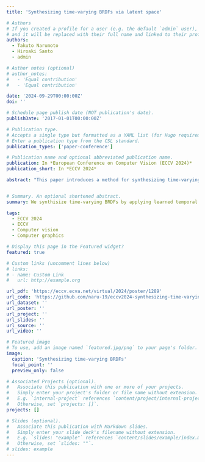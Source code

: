 ```yaml
---
title: 'Synthesizing time-varying BRDFs via latent space'

# Authors
# If you created a profile for a user (e.g. the default `admin` user), write the username (folder name) here
# and it will be replaced with their full name and linked to their profile.
authors:
  - Takuto Narumoto
  - Hiroaki Santo
  - admin

# Author notes (optional)
# author_notes:
#   - 'Equal contribution'
#   - 'Equal contribution'

date: '2024-09-29T00:00:00Z'
doi: ''

# Schedule page publish date (NOT publication's date).
publishDate: '2017-01-01T00:00:00Z'

# Publication type.
# Accepts a single type but formatted as a YAML list (for Hugo requirements).
# Enter a publication type from the CSL standard.
publication_types: ['paper-conference']

# Publication name and optional abbreviated publication name.
publication: In *European Conference on Computer Vision (ECCV 2024)*
publication_short: In *ECCV 2024*

abstract: "This paper introduces a method for synthesizing time-varying bidirectional reflectance distribution functions (BRDFs) by applying learned temporal changes to static BRDFs. Achieving realistic and natural changes in material appearance over time is crucial in computer graphics and virtual reality. Existing methods employ a parametric BRDF model, and the temporal changes in BRDFs are modeled by polynomial functions that represent the transitions of the BRDF parameters. However, the limited representational capabilities of both the parametric BRDF model and the polynomial temporal model restrict the fidelity of the appearance reproduction. In this paper, to overcome this limitation, we introduce a neural embedding for BRDFs and propose a neural temporal model that represents the temporal changes of BRDFs in the latent space, which allows flexible representations of BRDFs and temporal changes. The experiments using synthetic and real-world datasets demonstrate that the flexibility of the proposed approach achieves a faithful synthesis of temporal changes in material appearance."


# Summary. An optional shortened abstract.
summary: We synthisize time-varying BRDFs by applying learned temporal changes to static BRDFs.

tags:
  - ECCV 2024
  - ECCV
  - Computer vision
  - Computer graphics

# Display this page in the Featured widget?
featured: true

# Custom links (uncomment lines below)
# links:
# - name: Custom Link
#   url: http://example.org

url_pdf: 'https://eccv.ecva.net/virtual/2024/poster/1289'
url_code: 'https://github.com/naru-19/eccv2024-synthesizing-time-varying-BRDFs-via-latent-space'
url_dataset: ''
url_poster: ''
url_project: ''
url_slides: ''
url_source: ''
url_video: ''

# Featured image
# To use, add an image named `featured.jpg/png` to your page's folder.
image:
  caption: 'Synthesizing time-varying BRDFs'
  focal_point: ''
  preview_only: false

# Associated Projects (optional).
#   Associate this publication with one or more of your projects.
#   Simply enter your project's folder or file name without extension.
#   E.g. `internal-project` references `content/project/internal-project/index.md`.
#   Otherwise, set `projects: []`.
projects: []

# Slides (optional).
#   Associate this publication with Markdown slides.
#   Simply enter your slide deck's filename without extension.
#   E.g. `slides: "example"` references `content/slides/example/index.md`.
#   Otherwise, set `slides: ""`.
# slides: example
---
```


<!-- {{% callout note %}}
Click the _Cite_ button above to demo the feature to enable visitors to import publication metadata into their reference management software.
{{% /callout %}}

{{% callout note %}}
Create your slides in Markdown - click the _Slides_ button to check out the example.
{{% /callout %}}

Add the publication's **full text** or **supplementary notes** here. You can use rich formatting such as including [code, math, and images](https://docs.hugoblox.com/content/writing-markdown-latex/). -->
